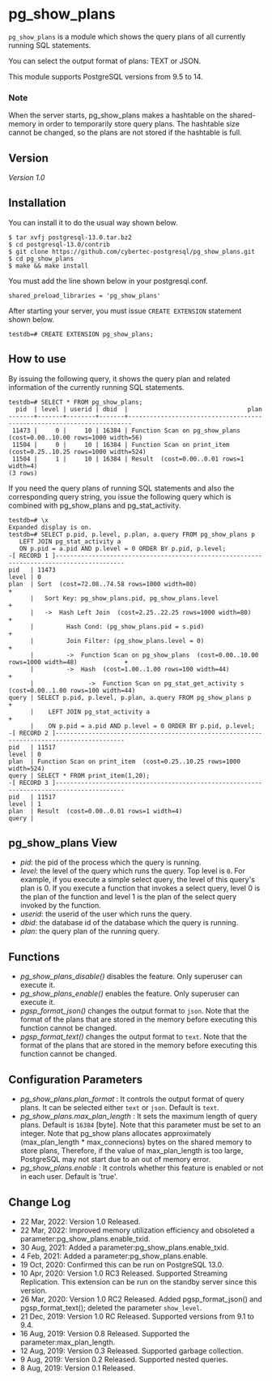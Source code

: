 # pg_show_plans

`pg_show_plans` is a module which shows the query plans of all currently running SQL statements.

You can select the output format of plans: TEXT or JSON.

This module supports PostgreSQL versions from 9.5 to 14.

### Note
When the server starts, pg_show_plans makes a hashtable  on the shared-memory in order to temporarily store query plans.
The hashtable size cannot be changed, so the plans are not stored if the hashtable is full.

## Version

*Version 1.0*

## Installation

You can install it to do the usual way shown below.

```
$ tar xvfj postgresql-13.0.tar.bz2
$ cd postgresql-13.0/contrib
$ git clone https://github.com/cybertec-postgresql/pg_show_plans.git
$ cd pg_show_plans
$ make && make install
```

You must add the line shown below in your postgresql.conf.

```
shared_preload_libraries = 'pg_show_plans'
```

After starting your server, you must issue `CREATE EXTENSION` statement shown below.

```
testdb=# CREATE EXTENSION pg_show_plans;
```

## How to use

By issuing the following query, it shows the query plan and related information of the currently running SQL statements.

```
testdb=# SELECT * FROM pg_show_plans;
  pid  | level | userid | dbid  |                                 plan                                  
-------+-------+--------+-------+-----------------------------------------------------------------------
 11473 |     0 |     10 | 16384 | Function Scan on pg_show_plans  (cost=0.00..10.00 rows=1000 width=56)
 11504 |     0 |     10 | 16384 | Function Scan on print_item  (cost=0.25..10.25 rows=1000 width=524)
 11504 |     1 |     10 | 16384 | Result  (cost=0.00..0.01 rows=1 width=4)
(3 rows)
```

If you need the query plans of running SQL statements and also the corresponding query string, you issue the following query which is combined with pg_show_plans and pg_stat_activity.

```
testdb=# \x
Expanded display is on.
testdb=# SELECT p.pid, p.level, p.plan, a.query FROM pg_show_plans p 
   LEFT JOIN pg_stat_activity a
   ON p.pid = a.pid AND p.level = 0 ORDER BY p.pid, p.level;
-[ RECORD 1 ]-----------------------------------------------------------------------------------------
pid   | 11473
level | 0
plan  | Sort  (cost=72.08..74.58 rows=1000 width=80)                                                  +
      |   Sort Key: pg_show_plans.pid, pg_show_plans.level                                            +
      |   ->  Hash Left Join  (cost=2.25..22.25 rows=1000 width=80)                                   +
      |         Hash Cond: (pg_show_plans.pid = s.pid)                                                +
      |         Join Filter: (pg_show_plans.level = 0)                                                +
      |         ->  Function Scan on pg_show_plans  (cost=0.00..10.00 rows=1000 width=48)             +
      |         ->  Hash  (cost=1.00..1.00 rows=100 width=44)                                         +
      |               ->  Function Scan on pg_stat_get_activity s  (cost=0.00..1.00 rows=100 width=44)
query | SELECT p.pid, p.level, p.plan, a.query FROM pg_show_plans p                                   +
      |    LEFT JOIN pg_stat_activity a                                                               +
      |    ON p.pid = a.pid AND p.level = 0 ORDER BY p.pid, p.level;
-[ RECORD 2 ]-----------------------------------------------------------------------------------------
pid   | 11517
level | 0
plan  | Function Scan on print_item  (cost=0.25..10.25 rows=1000 width=524)
query | SELECT * FROM print_item(1,20);
-[ RECORD 3 ]-----------------------------------------------------------------------------------------
pid   | 11517
level | 1
plan  | Result  (cost=0.00..0.01 rows=1 width=4)
query | 

```


## pg_show_plans View
 - *pid*: the pid of the process which the query is running.    
 - *level*: the level of the query which runs the query. Top level is `0`. For example, if you execute a simple select query, the level of this query's plan is 0. If you execute a function that invokes a select query, level 0 is the plan of the function and level 1 is the plan of the select query invoked by the function.
 - *userid*: the userid of the user which runs the query.
 - *dbid*: the database id of the database which the query is running.
 - *plan*: the query plan of the running query.

## Functions
 - *pg_show_plans_disable()* disables the feature. Only superuser can execute it.
 - *pg_show_plans_enable()* enables the feature. Only superuser can execute it.
 - *pgsp_format_json()* changes the output format to `json`. Note that the format of the plans that are stored in the memory before executing this function cannot be changed.
 - *pgsp_format_text()* changes the output format to `text`. Note that the format of the plans that are stored in the memory before executing this function cannot be changed.

## Configuration Parameters
 - *pg_show_plans.plan_format* : It controls the output format of query plans. It can be selected either `text` or `json`. Default is `text`.
 - *pg_show_plans.max_plan_length* : It sets the maximum length of query plans. Default is `16384` [byte]. Note that this parameter must be set to an integer. Note that pg_show plans allocates approximately (max_plan_length * max_connecions) bytes on the shared memory to store plans, Therefore, if the value of max_plan_length is too large, PostgreSQL may not start due to an out of memory error.
 - *pg_show_plans.enable* : It controls whether this feature is enabled or not in each user. Default is 'true'.


## Change Log
 - 22 Mar, 2022: Version 1.0 Released.
 - 22 Mar, 2022: Improved memory utilization efficiency and obsoleted a parameter:pg_show_plans.enable_txid.
 - 30 Aug, 2021: Added a parameter:pg_show_plans.enable_txid.
 - 4 Feb, 2021: Added a parameter:pg_show_plans.enable.
 - 19 Oct, 2020: Confirmed this can be run on PostgreSQL 13.0.
 - 10 Apr, 2020: Version 1.0 RC3 Released. Supported Streaming Replication. This extension can be run on the standby server since this version.
 - 26 Mar, 2020: Version 1.0 RC2 Released. Added pgsp_format_json() and pgsp_format_text(); deleted the parameter `show_level`.
 - 21 Dec, 2019: Version 1.0 RC Released. Supported versions from 9.1 to 9.4.
 - 16 Aug, 2019: Version 0.8 Released. Supported the parameter:max_plan_length.
 - 12 Aug, 2019: Version 0.3 Released. Supported garbage collection.
 - 9 Aug, 2019: Version 0.2 Released. Supported nested queries.
 - 8 Aug, 2019: Version 0.1 Released.
